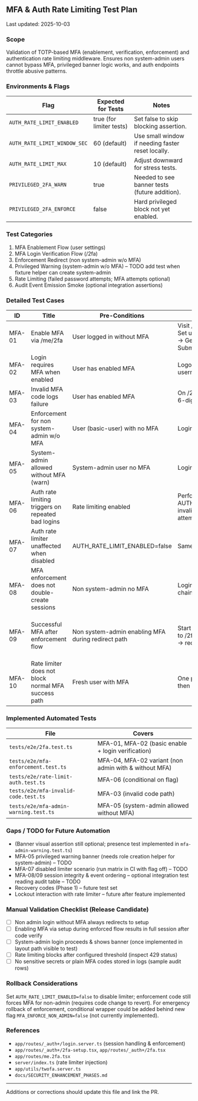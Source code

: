 ## MFA & Auth Rate Limiting Test Plan

Last updated: 2025-10-03

### Scope
Validation of TOTP-based MFA (enablement, verification, enforcement) and authentication rate limiting middleware. Ensures non system-admin users cannot bypass MFA, privileged banner logic works, and auth endpoints throttle abusive patterns.

### Environments & Flags
Flag | Expected for Tests | Notes
-----|--------------------|------
`AUTH_RATE_LIMIT_ENABLED` | true (for limiter tests) | Set false to skip blocking assertion.
`AUTH_RATE_LIMIT_WINDOW_SEC` | 60 (default) | Use small window if needing faster reset locally.
`AUTH_RATE_LIMIT_MAX` | 10 (default) | Adjust downward for stress tests.
`PRIVILEGED_2FA_WARN` | true | Needed to see banner tests (future addition).
`PRIVILEGED_2FA_ENFORCE` | false | Hard privileged block not yet enabled.

### Test Categories
1. MFA Enablement Flow (user settings)
2. MFA Login Verification Flow (/2fa)
3. Enforcement Redirect (non system-admin w/o MFA)
4. Privileged Warning (system-admin w/o MFA) – TODO add test when fixture helper can create system-admin
5. Rate Limiting (failed password attempts; MFA attempts optional)
6. Audit Event Emission Smoke (optional integration assertions)

### Detailed Test Cases

ID | Title | Pre-Conditions | Steps | Expected Result
---|-------|---------------|-------|----------------
MFA-01 | Enable MFA via /me/2fa | User logged in without MFA | Visit /me/2fa → Click Set up → Capture secret → Generate OTP → Submit | Redirect back to /me/2fa showing enabled state, audit events `MFA_SETUP_START` + `MFA_ENABLE`.
MFA-02 | Login requires MFA when enabled | User has enabled MFA | Logout → Login with username/password | Redirect to /2fa page asking for code; valid code logs in; audit `MFA_VERIFY`.
MFA-03 | Invalid MFA code logs failure | User has enabled MFA | On /2fa enter incorrect 6-digit code | Error message, audit `MFA_VERIFY_FAILED`, stay on /2fa.
MFA-04 | Enforcement for non system-admin w/o MFA | User (basic-user) with no MFA | Login normally | Redirect to /2fa-setup, audit `MFA_ENFORCE_BLOCK`.
MFA-05 | System-admin allowed without MFA (warn) | System-admin user no MFA | Login | Logged in; (banner visible later); audit `ADMIN_MFA_NOT_ENABLED_WARNING` (from login path) – not blocked.
MFA-06 | Auth rate limiting triggers on repeated bad logins | Rate limiting enabled | Perform > AUTH_RATE_LIMIT_MAX invalid password attempts on /login | Eventually 429 response or UI indicating throttle; optional security event (future) – test asserts block.
MFA-07 | Auth rate limiter unaffected when disabled | AUTH_RATE_LIMIT_ENABLED=false | Same as MFA-06 | No throttling encountered; no 429.
MFA-08 | MFA enforcement does not double-create sessions | Non system-admin no MFA | Login; follow redirect chain | Only unverified session ID stored in verify session; full session cookie absent until MFA complete (manual inspection or helper) – optional.
MFA-09 | Successful MFA after enforcement flow | Non system-admin enabling MFA during redirect path | Start login → redirected to /2fa-setup → enable → redirected/committed | Full auth session established; audit events sequence: `MFA_SETUP_START`, `MFA_ENABLE`, (implicit login success previously), no stray duplicates.
MFA-10 | Rate limiter does not block normal MFA success path | Fresh user with MFA | One password attempt then one MFA attempt | No 429; success.

### Implemented Automated Tests
File | Covers
-----|-------
`tests/e2e/2fa.test.ts` | MFA-01, MFA-02 (basic enable + login verification)
`tests/e2e/mfa-enforcement.test.ts` | MFA-04, MFA-02 variant (non admin with & without MFA)
`tests/e2e/rate-limit-auth.test.ts` | MFA-06 (conditional on flag)
`tests/e2e/mfa-invalid-code.test.ts` | MFA-03 (invalid code path)
`tests/e2e/mfa-admin-warning.test.ts` | MFA-05 (system-admin allowed without MFA)

### Gaps / TODO for Future Automation
- (Banner visual assertion still optional; presence test implemented in `mfa-admin-warning.test.ts`)
- MFA-05 privileged warning banner (needs role creation helper for system-admin) – TODO
- MFA-07 disabled limiter scenario (run matrix in CI with flag off) – TODO
- MFA-08/09 session integrity & event ordering – optional integration test reading audit table – TODO
- Recovery codes (Phase 1) – future test set
- Lockout interaction with rate limiter – future after feature implemented

### Manual Validation Checklist (Release Candidate)
- [ ] Non admin login without MFA always redirects to setup
- [ ] Enabling MFA via setup during enforced flow results in full session after code verify
- [ ] System-admin login proceeds & shows banner (once implemented in layout path visible to test)
- [ ] Rate limiting blocks after configured threshold (inspect 429 status)
- [ ] No sensitive secrets or plain MFA codes stored in logs (sample audit rows)

### Rollback Considerations
Set `AUTH_RATE_LIMIT_ENABLED=false` to disable limiter; enforcement code still forces MFA for non-admin (requires code change to revert). For emergency rollback of enforcement, conditional wrapper could be added behind new flag `MFA_ENFORCE_NON_ADMIN=false` (not currently implemented).

### References
- `app/routes/_auth+/login.server.ts` (session handling & enforcement)
- `app/routes/_auth+/2fa-setup.tsx`, `app/routes/_auth+/2fa.tsx`
- `app/routes/me.2fa.tsx`
- `server/index.ts` (rate limiter injection)
- `app/utils/twofa.server.ts`
- `docs/SECURITY_ENHANCEMENT_PHASES.md`

---
Additions or corrections should update this file and link the PR.